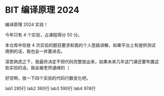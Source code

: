 # BIT 编译原理 2024

编译原理 2024 实验！

今年只有 4 个实验，占课程得分 50 分。

本仓库中存放 4 次实验的题目要求和我的个人思路讲解，如果平台上有提供测试用例的话，我也会一并塞进去。

深思熟虑之下，我最终决定不把代码完整放出来，如果未来几年这门课还要布置这些实验的话，我会被老师通缉的（

好空啊，放一下四个实验的代码行数变化吧。

lab1 285行
lab2 360行
lab3 590行
lab4 974行
